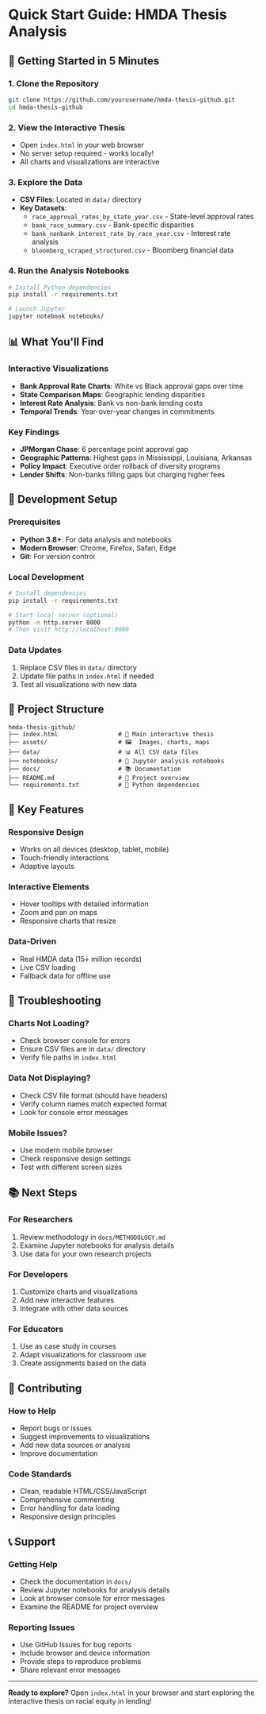 # Quick Start Guide: HMDA Thesis Analysis

## 🚀 Getting Started in 5 Minutes

### 1. Clone the Repository
```bash
git clone https://github.com/yourusername/hmda-thesis-github.git
cd hmda-thesis-github
```

### 2. View the Interactive Thesis
- Open `index.html` in your web browser
- No server setup required - works locally!
- All charts and visualizations are interactive

### 3. Explore the Data
- **CSV Files**: Located in `data/` directory
- **Key Datasets**: 
  - `race_approval_rates_by_state_year.csv` - State-level approval rates
  - `bank_race_summary.csv` - Bank-specific disparities
  - `bank_nonbank_interest_rate_by_race_year.csv` - Interest rate analysis
  - `bloomberg_scraped_structured.csv` - Bloomberg financial data

### 4. Run the Analysis Notebooks
```bash
# Install Python dependencies
pip install -r requirements.txt

# Launch Jupyter
jupyter notebook notebooks/
```

## 📊 What You'll Find

### Interactive Visualizations
- **Bank Approval Rate Charts**: White vs Black approval gaps over time
- **State Comparison Maps**: Geographic lending disparities
- **Interest Rate Analysis**: Bank vs non-bank lending costs
- **Temporal Trends**: Year-over-year changes in commitments

### Key Findings
- **JPMorgan Chase**: 6 percentage point approval gap
- **Geographic Patterns**: Highest gaps in Mississippi, Louisiana, Arkansas
- **Policy Impact**: Executive order rollback of diversity programs
- **Lender Shifts**: Non-banks filling gaps but charging higher fees

## 🔧 Development Setup

### Prerequisites
- **Python 3.8+**: For data analysis and notebooks
- **Modern Browser**: Chrome, Firefox, Safari, Edge
- **Git**: For version control

### Local Development
```bash
# Install dependencies
pip install -r requirements.txt

# Start local server (optional)
python -m http.server 8000
# Then visit http://localhost:8000
```

### Data Updates
1. Replace CSV files in `data/` directory
2. Update file paths in `index.html` if needed
3. Test all visualizations with new data

## 📁 Project Structure

```
hmda-thesis-github/
├── index.html                 # 🎯 Main interactive thesis
├── assets/                    # 🖼️  Images, charts, maps
├── data/                      # 📊 All CSV data files
├── notebooks/                 # 📓 Jupyter analysis notebooks
├── docs/                      # 📚 Documentation
├── README.md                  # 📖 Project overview
└── requirements.txt           # 🐍 Python dependencies
```

## 🎯 Key Features

### Responsive Design
- Works on all devices (desktop, tablet, mobile)
- Touch-friendly interactions
- Adaptive layouts

### Interactive Elements
- Hover tooltips with detailed information
- Zoom and pan on maps
- Responsive charts that resize

### Data-Driven
- Real HMDA data (15+ million records)
- Live CSV loading
- Fallback data for offline use

## 🚨 Troubleshooting

### Charts Not Loading?
- Check browser console for errors
- Ensure CSV files are in `data/` directory
- Verify file paths in `index.html`

### Data Not Displaying?
- Check CSV file format (should have headers)
- Verify column names match expected format
- Look for console error messages

### Mobile Issues?
- Use modern mobile browser
- Check responsive design settings
- Test with different screen sizes

## 📚 Next Steps

### For Researchers
1. Review methodology in `docs/METHODOLOGY.md`
2. Examine Jupyter notebooks for analysis details
3. Use data for your own research projects

### For Developers
1. Customize charts and visualizations
2. Add new interactive features
3. Integrate with other data sources

### For Educators
1. Use as case study in courses
2. Adapt visualizations for classroom use
3. Create assignments based on the data

## 🤝 Contributing

### How to Help
- Report bugs or issues
- Suggest improvements to visualizations
- Add new data sources or analysis
- Improve documentation

### Code Standards
- Clean, readable HTML/CSS/JavaScript
- Comprehensive commenting
- Error handling for data loading
- Responsive design principles

## 📞 Support

### Getting Help
- Check the documentation in `docs/`
- Review Jupyter notebooks for analysis details
- Look at browser console for error messages
- Examine the README for project overview

### Reporting Issues
- Use GitHub Issues for bug reports
- Include browser and device information
- Provide steps to reproduce problems
- Share relevant error messages

---

**Ready to explore?** Open `index.html` in your browser and start exploring the interactive thesis on racial equity in lending!
